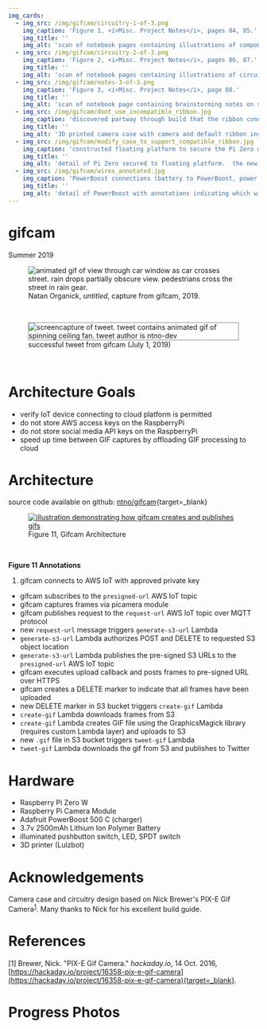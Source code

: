 ```yaml
---
img_cards: 
  - img_src: /img/gifcam/circuitry-1-of-3.png
    img_caption: 'Figure 1, <i>Misc. Project Notes</i>, pages 84, 85.'
    img_title: ''
    img_alt: 'scan of notebook pages containing illustrations of components and circuitry'
  - img_src: /img/gifcam/circuitry-2-of-3.png
    img_caption: 'Figure 2, <i>Misc. Project Notes</i>, pages 86, 87.'
    img_title: ''
    img_alt: 'scan of notebook pages containing illustrations of circuitry with labels indicating wire colors'
  - img_src: /img/gifcam/notes-3-of-3.png
    img_caption: 'Figure 3, <i>Misc. Project Notes</i>, page 88.'
    img_title: ''
    img_alt: 'scan of notebook page containing brainstorming notes on software components needed to securely upload images to Amazon S3 storage'
  - img_src: /img/gifcam/dont_use_incompatible_ribbon.jpg
    img_caption: 'discovered partway through build that the ribbon connector sold with camera was incompatible with Pi Zero W'
    img_title: ''
    img_alt: '3D printed camera case with camera and default ribbon installed.  annotation notes that this ribbon is incompatible with Pi Zero W'
  - img_src: /img/gifcam/modify_case_to_support_compatible_ribbon.jpg
    img_caption: 'constructed floating platform to secure the Pi Zero within reach of a shorter, compatible connector'
    img_title: ''
    img_alt: 'detail of Pi Zero secured to floating platform.  the new, compatible ribbon connector is able to reach the Pi Zero'
  - img_src: /img/gifcam/wires_annotated.jpg
    img_caption: 'PowerBoost connections (battery to PowerBoost, power switch to PowerBoost, PowerBoost to Pi Zero)'
    img_title: ''
    img_alt: 'detail of PowerBoost with annotations indicating which wires connect to the power switch, Pi Zero, and battery'
---
```

# gifcam
Summer 2019

<section>
  <figure>
    <img
      src="/img/gifcam/philly-07.gif"
      alt="animated gif of view through car window as car crosses street.  rain drops partially obscure view.  pedestrians cross the street in rain gear."
      title="capture from gifcam"
    />
    <figcaption>Natan Organick, <i>untitled</i>, capture from gifcam, 2019.</figcaption>
  </figure>
</section>


<br>
<section>
  <figure>
    <img style="border: 1px solid #888888;"
      src="/img/gifcam/tweet.gif"
      alt="screencapture of tweet.  tweet contains animated gif of spinning ceiling fan.  tweet author is ntno-dev"
      title="gif screencapture of tweet with gifcam capture attached"
    />
    <figcaption>successful tweet from gifcam (July 1, 2019)</figcaption>
  </figure>
</section>
<br>


# Architecture Goals

- verify IoT device connecting to cloud platform is permitted
- do not store AWS access keys on the RaspberryPi 
- do not store social media API keys on the RaspberryPi
- speed up time between GIF captures by offloading GIF processing to cloud

# Architecture

source code available on github: [ntno/gifcam](https://github.com/ntno/gifcam){target=_blank}

<section>
  <figure>
    <a target="_blank" href="/img/gifcam/architecture.jpeg">
    <img
      src="/img/gifcam/architecture.jpeg"
      alt="illustration demonstrating how gifcam creates and publishes gifs"
      title="view diagram in new tab"
    />
    </a>
    <figcaption>Figure 11, Gifcam Architecture
      </ol>
    </figcaption>
  </figure>
</section>
<br>

**Figure 11 Annotations**

1. gifcam connects to AWS IoT with approved private key
- gifcam subscribes to the `presigned-url` AWS IoT topic
- gifcam captures frames via picamera module
- gifcam publishes request to the `request-url` AWS IoT topic over MQTT protocol
- new `request-url` message triggers `generate-s3-url` Lambda 
- `generate-s3-url` Lambda authorizes POST and DELETE to requested S3 object location
- `generate-s3-url` Lambda publishes the pre-signed S3 URLs to the `presigned-url` AWS IoT topic
- gifcam executes upload callback and posts frames to pre-signed URL over HTTPS
- gifcam creates a DELETE marker to indicate that all frames have been uploaded
- new DELETE marker in S3 bucket triggers `create-gif` Lambda
- `create-gif` Lambda downloads frames from S3
- `create-gif` Lambda creates GIF file using the GraphicsMagick library (requires custom Lambda layer) and uploads to S3
- new `.gif` file in S3 bucket triggers `tweet-gif` Lambda
- `tweet-gif` Lambda downloads the gif from S3 and publishes to Twitter 

# Hardware  

- Raspberry Pi Zero W
- Raspberry Pi Camera Module
- Adafruit PowerBoost 500 C (charger)
- 3.7v 2500mAh Lithium Ion Polymer Battery
- illuminated pushbutton switch, LED, SPDT switch
- 3D printer (Lulzbot)

# Acknowledgements

Camera case and circuitry design based on Nick Brewer's PIX-E Gif Camera<sup>[1](./#references)</sup>.  Many thanks to Nick for his excellent build guide.

# References

[1] Brewer, Nick.  "PIX-E Gif Camera."  *hackaday.io*, 14 Oct. 2016, [https://hackaday.io/project/16358-pix-e-gif-camera](https://hackaday.io/project/16358-pix-e-gif-camera){target=_blank}.


# Progress Photos  

